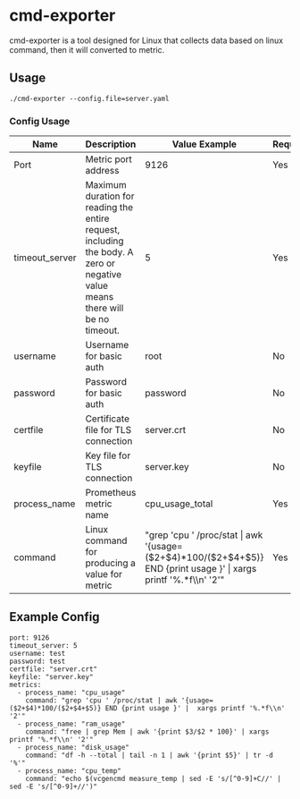 # cmd-exporter
cmd-exporter is a tool designed for Linux that collects data based on linux command, then it will converted to metric.

## Usage
```
./cmd-exporter --config.file=server.yaml
```

<h3 id="Config-Usage">Config Usage</h3>
<table>
<thead>
<tr>
<th>Name</th>
<th>Description</th>
<th>Value Example</th>
<th>Required</th>
</tr>
</thead>
<tbody><tr>
<td>Port</td>
<td>Metric port address</td>
<td>9126</td>
<td>Yes</td>
</tr>
<tr>
<td>timeout_server</td>
<td>Maximum duration for reading the entire request, including the body. A zero or negative value means there will be no timeout.</td>
<td>5</td>
<td>Yes</td>
</tr>
<tr>
<td>username</td>
<td>Username for basic auth</td>
<td>root</td>
<td>No</td>
</tr>
<tr>
<td>password</td>
<td>Password for basic auth</td>
<td>password</td>
<td>No</td>
</tr>
<tr>
<td>certfile</td>
<td>Certificate file for TLS connection</td>
<td>server.crt</td>
<td>No</td>
</tr>
<tr>
<td>keyfile</td>
<td>Key file for TLS connection</td>
<td>server.key</td>
<td>No</td>
</tr>
<tr>
<td>process_name</td>
<td>Prometheus metric name</td>
<td>cpu_usage_total</td>
<td>Yes</td>
</tr>
<tr>
<td>command</td>
<td>Linux command for producing a value for metric</td>
<td>"grep 'cpu ' /proc/stat | awk '{usage=($2+$4)*100/($2+$4+$5)} END {print usage }' |  xargs printf '%.*f\\n' '2'"</td>
<td>Yes</td>
</tr>
</tbody></table>

## Example Config

```
port: 9126
timeout_server: 5
username: test
password: test
certfile: "server.crt"
keyfile: "server.key"
metrics:
  - process_name: "cpu_usage"
    command: "grep 'cpu ' /proc/stat | awk '{usage=($2+$4)*100/($2+$4+$5)} END {print usage }' |  xargs printf '%.*f\\n' '2'"  
  - process_name: "ram_usage"
    command: "free | grep Mem | awk '{print $3/$2 * 100}' | xargs printf '%.*f\\n' '2'"   
  - process_name: "disk_usage"
    command: "df -h --total | tail -n 1 | awk '{print $5}' | tr -d '%'"
  - process_name: "cpu_temp"
    command: "echo $(vcgencmd measure_temp | sed -E 's/[^0-9]+C//' | sed -E 's/[^0-9]+//')"
```